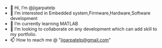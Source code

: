 - 👋 Hi, I’m @jigarpatelp
- 👀 I’m interested in Embedded system,Firmware,Hardware,Software development
- 🌱 I’m currently learning MATLAB
- 💞️ I’m looking to collaborate on any development which can add skill to my portfolio.
- 📫 How to reach me @ "jigarpatelp@gmail.com"

<!---
jigarpatelp/jigarpatelp is a ✨ special ✨ repository because its `README.md` (this file) appears on your GitHub profile.
You can click the Preview link to take a look at your changes.
--->
